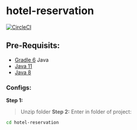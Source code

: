 # hotel-reservation

[![CircleCI](https://circleci.com/gh/analuciabolico/hotel-reservation.svg?style=svg)](https://circleci.com/gh/analuciabolico/hotel-reservation)

## Pre-Requisits:
* [Gradle 6](https://gradle.org/install/)
Java
* [Java 11](https://www.oracle.com/technetwork/java/javase/downloads/jdk11-downloads-5066655.html)
* [Java 8](https://www.oracle.com/technetwork/pt/java/javase/downloads/jdk8-downloads-2133151.html)


### Configs:
**Step 1:**
> Unzip folder
**Step 2:**
> Enter in folder of project:
```bash
cd hotel-reservation
```
